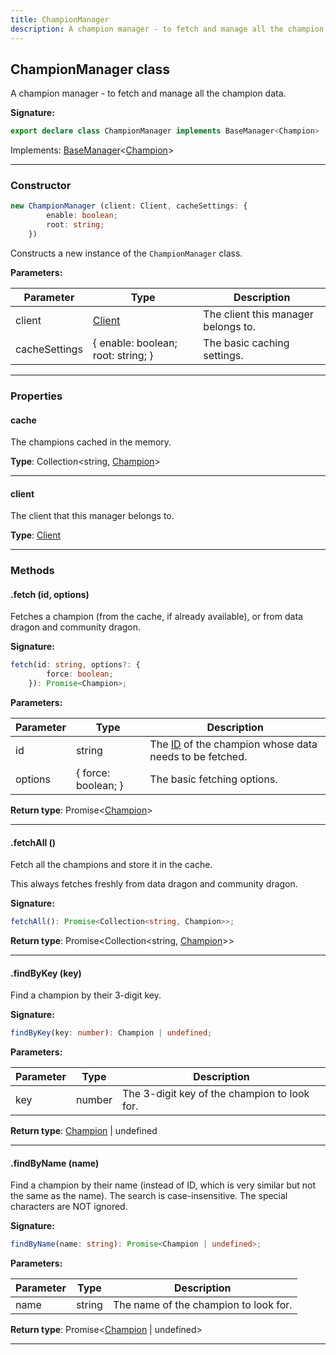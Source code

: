 ```yaml
---
title: ChampionManager
description: A champion manager - to fetch and manage all the champion data.
---
```


## ChampionManager class

A champion manager - to fetch and manage all the champion data.

**Signature:**

```ts
export declare class ChampionManager implements BaseManager<Champion> 
```

Implements: [BaseManager](/shieldbow/api/BaseManager.html)<[Champion](/shieldbow/api/Champion.html)>

---

### Constructor

```ts
new ChampionManager (client: Client, cacheSettings: {
        enable: boolean;
        root: string;
    })
```

Constructs a new instance of the `ChampionManager` class.

**Parameters:**

| Parameter | Type | Description |
| --------- | ---- | ----------- |
| client | [Client](/shieldbow/api/Client.html) | The client this manager belongs to. |
| cacheSettings | {         enable: boolean;         root: string;     } | The basic caching settings. |
---

### Properties

#### cache

The champions cached in the memory.



**Type**: Collection\<string, [Champion](/shieldbow/api/Champion.html)\>

---

#### client

The client that this manager belongs to.



**Type**: [Client](/shieldbow/api/Client.html)

---

### Methods

#### .fetch (id, options)

Fetches a champion (from the cache, if already available), or from data dragon and community dragon.




**Signature:**

```ts
fetch(id: string, options?: {
        force: boolean;
    }): Promise<Champion>;
```

**Parameters:**

| Parameter | Type | Description |
| --------- | ---- | ----------- |
| id | string | The [ID](/shieldbow/api/Champion.html#id) of the champion whose data needs to be fetched. |
| options | {         force: boolean;     } | The basic fetching options. |

**Return type**: Promise\<[Champion](/shieldbow/api/Champion.html)\>

---

#### .fetchAll ()

Fetch all the champions and store it in the cache.


This always fetches freshly from data dragon and community dragon.



**Signature:**

```ts
fetchAll(): Promise<Collection<string, Champion>>;
```


**Return type**: Promise\<Collection\<string, [Champion](/shieldbow/api/Champion.html)\>\>

---

#### .findByKey (key)

Find a champion by their 3-digit key.




**Signature:**

```ts
findByKey(key: number): Champion | undefined;
```

**Parameters:**

| Parameter | Type | Description |
| --------- | ---- | ----------- |
| key | number | The 3-digit key of the champion to look for. |

**Return type**: [Champion](/shieldbow/api/Champion.html) \| undefined

---

#### .findByName (name)

Find a champion by their name (instead of ID, which is very similar but not the same as the name). The search is case-insensitive. The special characters are NOT ignored.




**Signature:**

```ts
findByName(name: string): Promise<Champion | undefined>;
```

**Parameters:**

| Parameter | Type | Description |
| --------- | ---- | ----------- |
| name | string | The name of the champion to look for. |

**Return type**: Promise\<[Champion](/shieldbow/api/Champion.html) \| undefined\>

---

